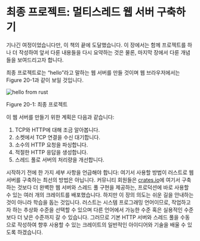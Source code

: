 # 최종 프로젝트: 멀티스레드 웹 서버 구축하기

기나긴 여정이었습니다만, 이 책의 끝에 도달했습니다. 이 장에서는
함께 프로젝트를 하나 더 작성하여 앞서 다룬 내용들을 다시
요약하는 것은 물론, 마지막 장에서 다룬 개념들을 보여드리고자
합니다.

최종 프로젝트로는 “hello”라고 말하는 웹 서버를 만들 것이며 웹 브라우저에서는
Figure 20-1과 같이 보일 것입니다.

![hello from rust](img/trpl20-01.png)

<span class="caption">Figure 20-1: 최종 프로젝트</span>

이 웹 서버를 만들기 위한 계획은 다음과 같습니다:

1. TCP와 HTTP에 대해 조금 알아봅니다.
2. 소켓에서 TCP 연결을 수신 대기합니다.
3. 소수의 HTTP 요청을 파싱합니다.
4. 적절한 HTTP 응답을 생성합니다.
5. 스레드 풀로 서버의 처리량을 개선합니다.

시작하기 전에 한 가지 세부 사항을 언급해야 합니다: 여기서 사용할
방법이 러스트로 웹 서버를 구축하는 최선의 방법은 아닙니다. 커뮤니티
회원들은 [crates.io](https://crates.io/)에 여기서 구축하는 것보다
더 완벽한 웹 서버와 스레드 풀 구현을 제공하는, 프로덕션에 바로 사용할
수 있는 여러 개의 크레이트를 배포했습니다. 하지만 이 장의 의도는 쉬운
길을 안내하는 것이 아니라 학습을 돕는 것입니다. 러스트는 시스템
프로그래밍 언어이므로, 작업하고자 하는 추상화 수준을 선택할 수 있으며
다른 언어에서 가능한 수준 혹은 실용적인 수준보다 더 낮은 수준까지 갈
수 있습니다. 그러므로 기본 HTTP 서버와 스레드 풀을 수동으로 작성하여
향후 사용할 수 있는 크레이트의 일반적인 아이디어와 기술을 배울 수
있도록 하겠습니다.
